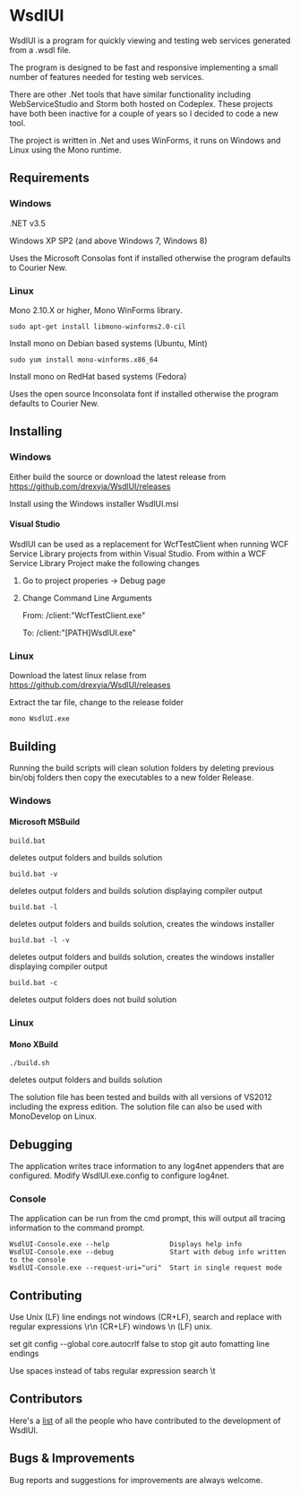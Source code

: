 # WsdlUI

WsdlUI is a program for quickly viewing and testing web services generated from a .wsdl file.

The program is designed to be fast and responsive implementing a small number of features needed for testing web services.

There are other .Net tools that have similar functionality including WebServiceStudio and Storm both hosted on Codeplex. These projects have both been inactive for a couple of years so I decided to code a new tool.

The project is written in .Net and uses WinForms, it runs on Windows and Linux using the Mono runtime.

## Requirements

### Windows

.NET v3.5

Windows XP SP2 (and above Windows 7, Windows 8)

Uses the Microsoft Consolas font if installed otherwise the program defaults to Courier New.

### Linux

Mono 2.10.X or higher, Mono WinForms library.

```
sudo apt-get install libmono-winforms2.0-cil
```
Install mono on Debian based systems (Ubuntu, Mint)

```
sudo yum install mono-winforms.x86_64
```
Install mono on RedHat based systems (Fedora)

Uses the open source Inconsolata font if installed otherwise the program defaults to Courier New.


## Installing

### Windows

Either build the source or download the latest release from https://github.com/drexyia/WsdlUI/releases

Install using the Windows installer WsdlUI.msi

#### Visual Studio

WsdlUI can be used as a replacement for WcfTestClient when running WCF Service Library projects from within Visual Studio. From within a WCF Service Library Project make the following changes

1. Go to project properies -> Debug page
2. Change Command Line Arguments

     From: /client:"WcfTestClient.exe"

     To: /client:"[PATH]WsdlUI.exe"

### Linux

Download the latest linux relase from https://github.com/drexyia/WsdlUI/releases

Extract the tar file, change to the release folder

```
mono WsdlUI.exe
```

## Building

Running the build scripts will clean solution folders by deleting previous bin/obj folders then copy the executables to a new folder Release.

### Windows

#### Microsoft MSBuild

```
build.bat
```
deletes output folders and builds solution

```
build.bat -v
```
deletes output folders and builds solution displaying compiler output

```
build.bat -l
```
deletes output folders and builds solution, creates the windows installer

```
build.bat -l -v
```
deletes output folders and builds solution, creates the windows installer displaying compiler output

```
build.bat -c
```
deletes output folders does not build solution

### Linux

#### Mono XBuild

```
./build.sh
```
deletes output folders and builds solution


The solution file has been tested and builds with all versions of VS2012 including the express edition.
The solution file can also be used with MonoDevelop on Linux.

## Debugging

The application writes trace information to any log4net appenders that are configured. Modify WsdlUI.exe.config to configure log4net.

### Console

The application can be run from the cmd prompt, this will output all tracing information to the command prompt.

```
WsdlUI-Console.exe --help               Displays help info
WsdlUI-Console.exe --debug              Start with debug info written to the console
WsdlUI-Console.exe --request-uri="uri"  Start in single request mode
```

## Contributing

Use Unix (LF) line endings not windows (CR+LF), search and replace with regular expressions \r\n (CR+LF) windows \n   (LF) unix.

set git config --global core.autocrlf false to stop git auto fomatting line endings

Use spaces instead of tabs regular expression search \t

## Contributors

Here's a [list](https://github.com/drexyia/WsdlUI/contributors) of all the people who have contributed to the
development of WsdlUI.

## Bugs & Improvements

Bug reports and suggestions for improvements are always welcome.
